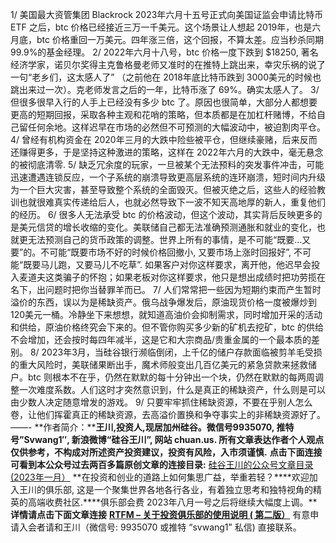 1/ 美国最大资管集团 Blackrock 2023年六月十五号正式向美国证监会申请比特币 ETF 之后，btc 价格已经接近三万一千美元。这个场景让人想起 2019年，也是六月底，btc 价格重回一万美元。四年涨三倍，这个回报，不算太差。应当秒杀同期 99.9%的基金经理。
2/ 2022年六月十八号，btc 价格一度下跌到 $18250, 著名经济学家，诺贝尔奖得主克鲁格曼老师又准时的在推特上跳出来，幸灾乐祸的说了一句“老乡们，这太感人了” （之前他在 2018年底比特币跌到 3000美元的时候也跳出来过一次）。克老师发言之后的一年，比特币涨了 69%。确实太感人了。
3/ 但很多很早入行的人手上已经没有多少 btc 了。原因也很简单，大部分人都想要更高的短期回报，采取各种主观和花哨的策略，但本质都是在加杠杆赌博，不给自己留任何余地。这样迟早在市场的必然但不可预测的大幅波动中，被迫割肉平仓。
4/ 曾经有机构资金在 2020年三月的大跌中险些被平仓，但继续豪赌，后来反而还赚得更多，于是坚持这种激进的策略，这样在 2022年六月的大跌中，毫无悬念的被彻底清零.
5/ 缺乏冗余度的玩家，一旦被某个无法预料的突发事件冲击，可能迅速遭遇连锁反应，一个子系统的崩溃导致更高层系统的连环崩溃，短时间内升级为一个巨大灾害，甚至导致整个系统的全面毁灭。但被灭绝之后，这些人的经验教训也就很难真实传递给后人，也就必然导致下一波不知天高地厚的新人，重复他们的经历。
6/ 很多人无法承受 btc 的价格波动，但这个波动，其实背后反映更多的是美元信贷的增长收缩的变化。美联储自己都无法准确预测通胀和就业的变化，也就更无法预测自己的货币政策的调整。世界上所有的事情，是不可能“既要…又要”的。不可能“既要市场不好的时候价格回撤小, 又要市场上涨时回报好”, 不可能“既要马儿跑，又要马儿不吃草”. 如果客户对你这样要求，离开他，他迟早会投入麦道夫这类骗子的怀抱；如果老板对你这样要求，他只是想出成绩时把功劳揽在名下，出问题时把你当替罪羊而已。
7/ 人们常常把一些因为短期约束而产生暂时溢价的东西，误以为是稀缺资产。俄乌战争爆发后，原油现货价格一度被爆炒到 120美元一桶。冷静坐下来想想，就知道高油价会抑制需求，同时增加开采的活动和供给，原油价格终究会下来的。但不管你购买多少新的矿机去挖矿，btc 的供给不会增加，还会按时每四年减半，这是它和大宗商品/贵重金属的一个最本质的差别。
8/ 2023年3月，当硅谷银行濒临倒闭，上千亿的储户存款面临被剪羊毛受损的重大风险时，美联储果断出手，魔术师般变出几百亿美元的紧急贷款来拯救储户。btc 则根本不在乎，仍然在默默的每十分钟出一个块，仍然在默默的每两周调整一次难度系数。人们这时才突然意识到，什么是真正的稀缺资产，什么则是可以由少数人决定随意增发的游戏。
9/ 只要牢牢抓住稀缺资源，不要在乎别人怎么卷，让他们挥霍真正的稀缺资源，去高溢价置换和争夺事实上的非稀缺资源好了。
——-
**作者简介：****王川,投资人,现居加州硅谷。****微信号9935070, 推特号”Svwang1″, 新浪微博****“硅谷王川”, 网站 chuan.us. 所有文章表达作者个人观点仅供参考，不构成对所述资产投资建议，投资有风险，入市须谨慎.**
**点击下面连接可看到本公众号过去两百多篇原创文章的连接目录:**
[硅谷王川的公众号文章目录 (2023年一月）](https://chuan.us/archives/<http:/mp.weixin.qq.com/s?__biz=MzA3MzE5MjM2Mw==&mid=2672247554&idx=1&sn=e46ebdf254c0495fcd53960d7780e5ac&chksm=85a125c6b2d6acd0cf36ca1a53b9d7029a36470dec1701763d941f3acc6b084e740a1f10bb96&scene=21#wechat_redirect>)
**在投资和创业的道路上如何集思广益，举重若轻？****欢迎加入王川的俱乐部, 这是一个聚集世界各地各行各业，有着独立思考和独特视角的精英的高端收费社区.****俱乐部会费 2023年八月一号之后将继续大幅度上调。****详情请点击下面文章连接**
**[RTFM – 关于投资俱乐部的使用说明 ( 第二版）](https://chuan.us/archives/<http:/mp.weixin.qq.com/s?__biz=MzA3MzE5MjM2Mw==&mid=2672247431&idx=1&sn=c13305f0750b561ab0a5c4fc4fa16ba0&chksm=85a12443b2d6ad558f54fabc2645dd06732057bf528b64555959954fa30ca19fc75a53b60568&scene=21#wechat_redirect>)**
有意申请入会者请和王川（微信号: 9935070 或推特 “svwang1” 私信) 直接联系。
